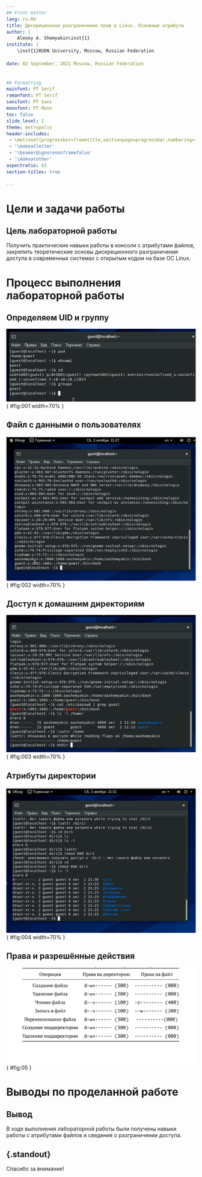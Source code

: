 ```yaml
---
## Front matter
lang: ru-RU
title: Дискреционное разграничение прав в Linux. Основные атрибуты
author: |
	Alexey A. Shemyakin\inst{1}
institute: |
	\inst{1}RUDN University, Moscow, Russian Federation

date: 02 September, 2021 Moscow, Russian Federation


## Formatting
mainfont: PT Serif
romanfont: PT Serif
sansfont: PT Sans
monofont: PT Mono
toc: false
slide_level: 2
theme: metropolis
header-includes: 
 - \metroset{progressbar=frametitle,sectionpage=progressbar,numbering=fraction}
 - '\makeatletter'
 - '\beamer@ignorenonframefalse'
 - '\makeatother'
aspectratio: 43
section-titles: true

---
```


# Цели и задачи работы

## Цель лабораторной работы

Получить практические навыки работы в консоли с атрибутами файлов, закрепить теоретические основы дискреционного разграничения доступа в современных системах с открытым кодом на базе ОС Linux.

# Процесс выполнения лабораторной работы

## Определяем UID и группу

![Информация о пользователе guest](image/01.png){ #fig:001 width=70% }

## Файл с данными о пользователях

![Сожержимое файла /etc/passwd](image/02.png){ #fig:002 width=70% }

## Доступ к домашним директориям

![Расширенные атрибуты](image/03.png){ #fig:003 width=70% }

## Атрибуты директории

![Снятие атрибутов с директории](image/04.png){ #fig:004 width=70% }

## Права и разрешённые действия

![Минимальные права для совершения операций](image/00.png){ #fig:05 }

# Выводы по проделанной работе

## Вывод

В ходе выполнения лабораторной работы были получены навыки работы с атрибутами файлов и сведения о разграничении доступа.

## {.standout}

Спасибо за внимание!
